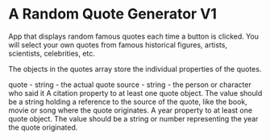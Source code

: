 # A Random Quote Generator V1
App that displays random famous quotes each time a button is clicked. You will select your own quotes from famous historical figures, artists, scientists, celebrities, etc.

The objects in the quotes array store the individual properties of the quotes.

quote - string - the actual quote
source - string - the person or character who said it
A citation property to at least one quote object. The value should be a string holding a reference to the source of the quote, like the book, movie or song where the quote originates.
A year property to at least one quote object. The value should be a string or number representing the year the quote originated.